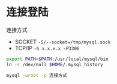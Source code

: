 # 连接登陆

连接方式

* SOCKET `-S/--socket=/tmp/mysql.sock`
* TCP/IP `-h x.x.x.x -P3306`

```bash
export PATH=$PATH:/usr/local/mysql/bin
ln -s /dev/null $HOME/.mysql_history

mysql -uroot -p 连接方式
```
